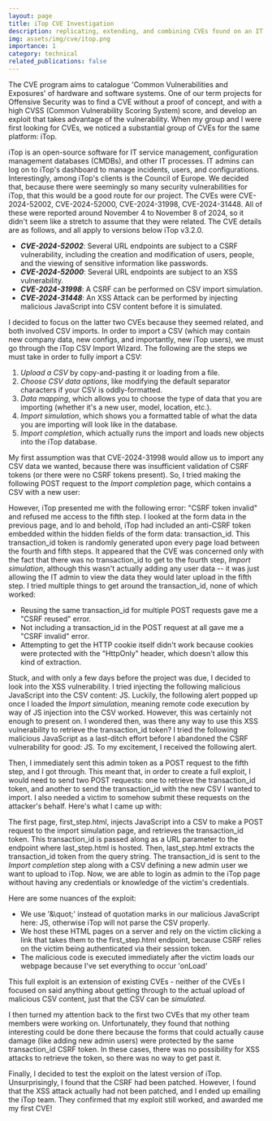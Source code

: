 ```yaml
---
layout: page
title: iTop CVE Investigation
description: replicating, extending, and combining CVEs found on an IT portal
img: assets/img/cve/itop.png
importance: 1
category: technical
related_publications: false
---
```


The CVE program aims to catalogue 'Common Vulnerabilities and Exposures' of hardware and software systems. One of our term projects for Offensive Security was to find a CVE without a proof of concept, and with a high CVSS (Common Vulnerability Scoring System) score, and develop an exploit that takes advantage of the vulnerability. When my group and I were first looking for CVEs, we noticed a substantial group of CVEs for the same platform: iTop.

<!-- pics of itop dash -->

iTop is an open-source software for IT service management, configuration management databases (CMDBs), and other IT processes. IT admins can log on to iTop's dashboard to manage incidents, users, and configurations. Interestingly, among iTop's clients is the Council of Europe. We decided that, because there were seemingly so many security vulnerabilities for iTop, that this would be a good route for our project. The CVEs were CVE-2024-52002, CVE-2024-52000, CVE-2024-31998, CVE-2024-31448. All of these were reported around November 4 to November 8 of 2024, so it didn't seem like a stretch to assume that they were related. The CVE details are as follows, and all apply to versions below iTop v3.2.0.

- **_CVE-2024-52002_**: Several URL endpoints are subject to a CSRF vulnerability, including the creation and modification of users, people, and the viewing of sensitive information like passwords.
- **_CVE-2024-52000_**: Several URL endpoints are subject to an XSS vulnerability.
- **_CVE-2024-31998_**: A CSRF can be performed on CSV import simulation.
- **_CVE-2024-31448_**: An XSS Attack can be performed by injecting malicious JavaScript into CSV content before it is simulated.

<!-- pictures of each -->

I decided to focus on the latter two CVEs because they seemed related, and both involved CSV imports. In order to import a CSV (which may contain new company data, new configs, and importantly, new iTop users), we must go through the iTop CSV Import Wizard. The following are the steps we must take in order to fully import a CSV:

1. _Upload a CSV_ by copy-and-pasting it or loading from a file.
2. _Choose CSV data options_, like modifying the default separator characters if your CSV is oddly-formatted.
3. _Data mapping_, which allows you to choose the type of data that you are importing (whether it's a new user, model, location, etc.).
4. _Import simulation_, which shows you a formatted table of what the data you are importing will look like in the database.
5. _Import completion_, which actually runs the import and loads new objects into the iTop database.

<!-- pictures -->

My first assumption was that CVE-2024-31998 would allow us to import any CSV data we wanted, because there was insufficient validation of CSRF tokens (or there were no CSRF tokens present). So, I tried making the following POST request to the _Import completion_ page, which contains a CSV with a new user:

<!-- pic -->

However, iTop presented me with the following error: "CSRF token invalid" and refused me access to the fifth step. I looked at the form data in the previous page, and lo and behold, iTop had included an anti-CSRF token embedded within the hidden fields of the form data: transaction_id. This transaction_id token is randomly generated upon every page load between the fourth and fifth steps. It appeared that the CVE was concerned only with the fact that there was no transaction_id to get to the fourth step, _Import simulation_, although this wasn't actually adding any user data -- it was just allowing the IT admin to view the data they would later upload in the fifth step. I tried multiple things to get around the transaction_id, none of which worked:

- Reusing the same transaction_id for multiple POST requests gave me a "CSRF reused" error.
- Not including a transaction_id in the POST request at all gave me a "CSRF invalid" error.
- Attempting to get the HTTP cookie itself didn't work because cookies were protected with the "HttpOnly" header, which doesn't allow this kind of extraction.

<!-- pic of error -->

Stuck, and with only a few days before the project was due, I decided to look into the XSS vulnerability. I tried injecting the following malicious JavaScript into the CSV content: JS. Luckily, the following alert popped up once I loaded the _Import simulation_, meaning remote code execution by way of JS injection into the CSV worked. However, this was certainly not enough to present on. I wondered then, was there any way to use this XSS vulnerability to retrieve the transaction_id token? I tried the following malicious JavaScript as a last-ditch effort before I abandoned the CSRF vulnerability for good: JS. To my excitement, I received the following alert.

<!-- pic of alert with admin-fhiudhso -->

Then, I immediately sent this admin token as a POST request to the fifth step, and I got through. This meant that, in order to create a full exploit, I would need to send two POST requests: one to retrieve the transaction_id token, and another to send the transaction_id with the new CSV I wanted to import. I also needed a victim to somehow submit these requests on the attacker's behalf. Here's what I came up with:

<!-- two side by side code -->

The first page, first_step.html, injects JavaScript into a CSV to make a POST request to the import simulation page, and retrieves the transaction_id token. This transaction_id is passed along as a URL parameter to the endpoint where last_step.html is hosted. Then, last_step.html extracts the transaction_id token from the query string. The transaction_id is sent to the _Import completion_ step along with a CSV defining a new admin user we want to upload to iTop. Now, we are able to login as admin to the iTop page without having any credentials or knowledge of the victim's credentials.

<!-- full demo video -->

Here are some nuances of the exploit:

- We use '&\quot;' instead of quotation marks in our malicious JavaScript here: JS, otherwise iTop will not parse the CSV properly.
- We host these HTML pages on a server and rely on the victim clicking a link that takes them to the first_step.html endpoint, because CSRF relies on the victim being authenticated via their session token.
- The malicious code is executed immediately after the victim loads our webpage because I've set everything to occur 'onLoad'

This full exploit is an extension of existing CVEs - neither of the CVEs I focused on said anything about getting through to the actual upload of malicious CSV content, just that the CSV can be _simulated_.

I then turned my attention back to the first two CVEs that my other team members were working on. Unfortunately, they found that nothing interesting could be done there because the forms that could actually cause damage (like adding new admin users) were protected by the same transaction_id CSRF token. In these cases, there was no possibility for XSS attacks to retrieve the token, so there was no way to get past it.

<!-- We looked into how iTop patched these issues in v3.2.0+, and it was quite simple. They added the following change:

pictures

This addition of a transaction_id token requires that they

The full exploit can be found here. -->

Finally, I decided to test the exploit on the latest version of iTop. Unsurprisingly, I found that the CSRF had been patched. However, I found that the XSS attack actually had not been patched, and I ended up emailing the iTop team. They confirmed that my exploit still worked, and awarded me my first CVE!
